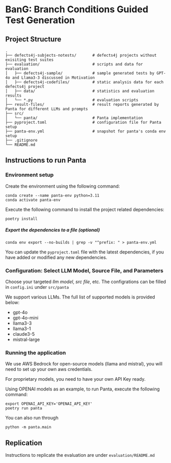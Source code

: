 # BanG: Branch Conditions Guided Test Generation


## Project Structure
    .
    ├── defects4j-subjects-notests/       # defects4j projects without exisiting test suites
    ├── evaluation/                       # scripts and data for evaluation
    │   ├── defects4j-sample/             # sample generated tests by GPT-4o and Llama3-3 discussed in Motivation
    │   ├── defects4j-codefiles/          # static analysis data for each defects4j project     
    │   ├── data/                         # statistics and evaluation results      
    │   └── *.py                          # evaluation scripts
    ├── result-files/                     # result reports generated by Panta for different LLMs and prompts    
    ├── src/
    │   └── panta/                        # Panta implementation
    ├── pyproject.toml                    # configuration file for Panta setup
    ├── panta-env.yml                     # snapshot for panta's conda env setup
    ├── .gitignore   
    └── README.md    

## Instructions to run Panta


### Environment setup
Create the environment using the following command:
```
conda create --name panta-env python=3.11
conda activate panta-env
```

Execute the following command to install the project related dependencies:
```
poetry install
```

##### Export the dependencies to a file (optional)
```
conda env export --no-builds | grep -v "^prefix: " > panta-env.yml
```

You can update the `pyproject.toml` file with the latest dependencies, if you have added or modified any new dependencies. 

### Configuration: Select LLM Model, Source File, and Parameters

Choose your targeted _llm model_, _src file_, etc. The configrations can be filled in `config.ini` under `src/panta`

We support various LLMs. The full list of supported models is provided below:
- gpt-4o
- gpt-4o-mini
- llama3-3
- llama3-1
- claude3-5
- mistral-large


### Running the application
We use AWS Bedrock for open-source models (llama and mistral), you will need to set up your own aws credentials.

For proprietary models, you need to have your own API Key ready.

Using OPENAI models as an example, to run Panta,  execute the following command:

```
export OPENAI_API_KEY='OPENAI_API_KEY'
poetry run panta
```
You can also run through 
```commandline
python -m panta.main
```


## Replication
Instructions to replicate the evaluation are under `evaluation/README.md`
